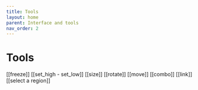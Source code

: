 ```yaml
---
title: Tools
layout: home
parent: Interface and tools
nav_order: 2
---
```



# Tools

 [[freeze]]
 [[set_high - set_low]]
 [[size]]
 [[rotate]]
 [[move]]
 [[combo]]
 [[link]]
 [[select a region]]
